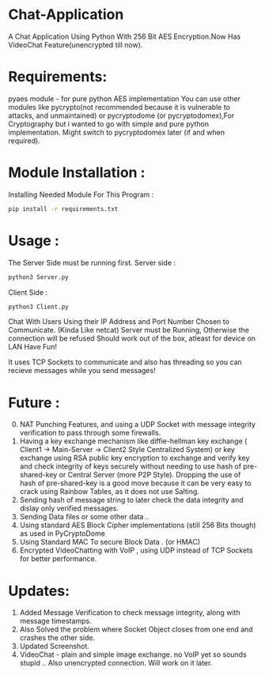 # Chat-Application
A Chat Application Using Python With 256 Bit AES Encryption.Now Has VideoChat Feature(unencrypted till now).

# Requirements:
pyaes module - for pure python AES implementation 
You can use other modules like pycrypto(not recommended because it is vulnerable to attacks, and unmaintained) or pycryptodome (or pycryptodomex),For Cryptography but i wanted to go with simple and pure python implementation. Might switch to pycryptodomex later (if and when required).

# Module Installation :

Installing Needed Module For This Program :
```bash
pip install -r requirements.txt
```
# Usage :
The Server Side must be running first.
Server side :
```bash
python3 Server.py
```
Client Side : 
```bash
python3 Client.py
```
Chat With Users Using their IP Address and Port Number Chosen to Communicate. (Kinda Like netcat)
Server must be Running, Otherwise the connection will be refused
Should work out of the box, atleast for device on LAN
Have Fun!

It uses TCP Sockets to communicate and also has threading so you can recieve messages while you send messages!

# Future : 
0. NAT Punching Features, and using a UDP Socket with message integrity verification to pass through some firewalls.
1. Having a key exchange mechanism like diffie-hellman key exchange ( Client1 -> Main-Server -> Client2 Style Centralized System) or key exchange using RSA public key encryption to exchange and verify key and check integrity of keys securely without needing to use hash of pre-shared-key or Central Server (more P2P Style).
Dropping the use of hash of pre-shared-key is a good move because it can be very easy to crack using Rainbow Tables, as it does not use Salting. 
2. Sending hash of message string to later check the data integrity and dislay only verified messages.
3. Sending Data files or some other data ..
4. Using standard AES Block Cipher implementations (still 256 Bits though) as used in PyCryptoDome
5. Using Standard MAC To secure Block Data . (or HMAC)
6. Encrypted VideoChatting with VoIP , using UDP instead of TCP Sockets for better performance.

# Updates:
1. Added Message Verification to check message integrity, along with message timestamps.
2. Also Solved the problem where Socket Object closes from one end and crashes the other side.
3. Updated Screenshot.
4. VideoChat -  plain and simple image exchange. no VoIP yet so sounds stupid .. Also unencrypted connection. Will work on it later.
